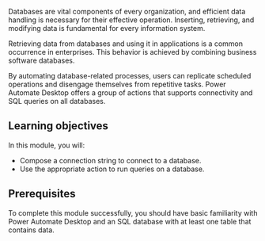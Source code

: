 Databases are vital components of every organization, and efficient data handling is necessary for their effective operation. Inserting, retrieving, and modifying data is fundamental for every information system.

Retrieving data from databases and using it in applications is a common occurrence in enterprises. This behavior is achieved by combining business software databases.

By automating database-related processes, users can replicate scheduled operations and disengage themselves from repetitive tasks. Power Automate Desktop offers a group of actions that supports connectivity and SQL queries on all databases.

## Learning objectives

In this module, you will: 

- Compose a connection string to connect to a database.
- Use the appropriate action to run queries on a database.

## Prerequisites

To complete this module successfully, you should have basic familiarity with Power Automate Desktop and an SQL database with at least one table that contains data.
